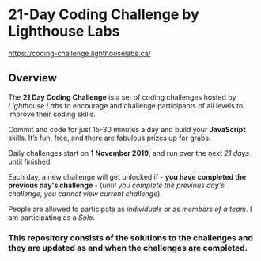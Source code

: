 # 21-Day Coding Challenge by Lighthouse Labs 
https://coding-challenge.lighthouselabs.ca/

## Overview

The __21 Day Coding Challenge__ is a set of coding challenges hosted by *Lighthouse Labs* to encourage and challenge participants of all levels to improve their coding skills. 

Commit and code for just 15-30 minutes a day and build your __JavaScript__ skills. It’s fun, free, and there are fabulous prizes up for grabs.

Daily challenges start on __1 November 2019__, and run over the next *21 days* until finished.

Each day, a new challenge will get unlocked if - __you have completed the previous day's challenge__ - (*until you complete the previous day's challenge, you cannot view current challenge*).
 
People are allowed to participate as *individuals* or as *members of a team*. I am participating as a *Solo*.

### __This repository consists of the solutions to the challenges and they are updated as and when the challenges are completed.__
